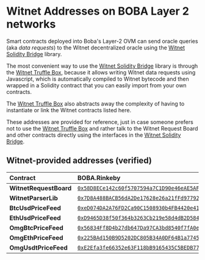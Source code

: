 # Witnet Addresses on BOBA Layer 2 networks

Smart contracts deployed into Boba's Layer-2 OVM can send oracle queries (aka _data requests_) to the Witnet decentralized oracle using the [Witnet Solidity Bridge] library.

The most convenient way to use the [Witnet Solidity Bridge] library is through the [Witnet Truffle Box], because it
allows writing Witnet data requests using Javascript, which is automatically compiled to Witnet bytecode and then
wrapped in a Solidity contract that you can easily import from your own contracts.

The [Witnet Truffle Box] also abstracts away the complexity of having to instantiate or link the Witnet contracts
listed here. 

These addresses are provided for reference, just in case someone prefers not to use the [Witnet Truffle Box] and
rather talk to the Witnet Request Board and other contracts directly using the interfaces in the [Witnet Solidity Bridge].

## Witnet-provided addresses (verified)

| Contract | BOBA.Rinkeby | BOBA.Mainnet |
| :------- | :----------- | :----------- |
| **WitnetRequestBoard** | [`0x58D8ECe142c60f5707594a7C1D90e46eAE5AF431`](https://blockexplorer.rinkeby.boba.network/address/0x58D8ECe142c60f5707594a7C1D90e46eAE5AF431) | Stay tuned!
| **WitnetParserLib**  | [`0x7D8A488BACB56dA2De17628e26a21fFd97792b81`](https://blockexplorer.rinkeby.boba.network/address/0x7D8A488BACB56dA2De17628e26a21fFd97792b81)| Stay tuned!
| **BtcUsdPriceFeed**  | [`0xeD074DA2A76FD2Ca90C1508930b4FB4420e413B0`](https://blockexplorer.rinkeby.boba.network/address/0xeD074DA2A76FD2Ca90C1508930b4FB4420e413B0) | Stay tuned!
| **EthUsdPriceFeed**  | [`0xD9465D38f50f364b3263Cb219e58d4dB2D584530`](https://blockexplorer.rinkeby.boba.network/address/0xD9465D38f50f364b3263Cb219e58d4dB2D584530) | Stay tuned!
| **OmgBtcPriceFeed**  | [`0x56834Ff8D4b27db647Da97CA3bd8540f7fA0e89D`](https://blockexplorer.rinkeby.boba.network/address/0x56834Ff8D4b27db647Da97CA3bd8540f7fA0e89D)| Stay tuned!
| **OmgEthPriceFeed**  | [`0x225BAd150B9D5202DC805B34A0DF64B1a77459dF`](https://blockexplorer.rinkeby.boba.network/address/0x225BAd150B9D5202DC805B34A0DF64B1a77459dF)| Stay tuned!
| **OmgUsdtPriceFeed** | [`0xE2Efa3fe66352e63F118bB9165435C5BEDB777d0`](https://blockexplorer.rinkeby.boba.network/address/0xE2Efa3fe66352e63F118bB9165435C5BEDB777d0)| Stay tuned!

[Witnet Solidity Bridge]: https://github.com/witnet/witnet-solidity-bridge
[Witnet Truffle Box]: /try/use-from-ethereum
